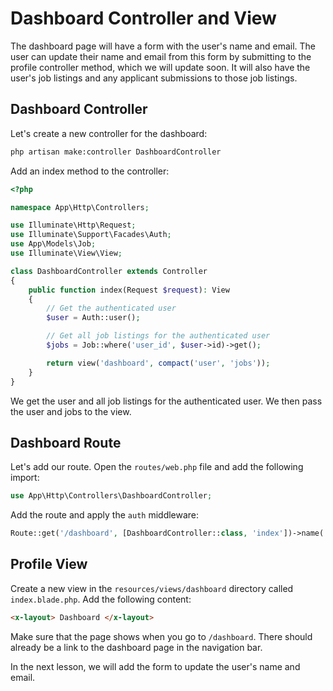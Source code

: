 # Dashboard Controller and View

The dashboard page will have a form with the user's name and email. The user can update their name and email from this form by submitting to the profile controller method, which we will update soon. It will also have the user's job listings and any applicant submissions to those job listings.

## Dashboard Controller

Let's create a new controller for the dashboard:

```bash
php artisan make:controller DashboardController
```

Add an index method to the controller:

```php
<?php

namespace App\Http\Controllers;

use Illuminate\Http\Request;
use Illuminate\Support\Facades\Auth;
use App\Models\Job;
use Illuminate\View\View;

class DashboardController extends Controller
{
    public function index(Request $request): View
    {
        // Get the authenticated user
        $user = Auth::user();

        // Get all job listings for the authenticated user
        $jobs = Job::where('user_id', $user->id)->get();

        return view('dashboard', compact('user', 'jobs'));
    }
}

```

We get the user and all job listings for the authenticated user. We then pass the user and jobs to the view.

## Dashboard Route

Let's add our route. Open the `routes/web.php` file and add the following import:

```php
use App\Http\Controllers\DashboardController;
```

Add the route and apply the `auth` middleware:

```php
Route::get('/dashboard', [DashboardController::class, 'index'])->name('dashboard')->middleware('auth');
```

## Profile View

Create a new view in the `resources/views/dashboard` directory called `index.blade.php`. Add the following content:

```html
<x-layout> Dashboard </x-layout>
```

Make sure that the page shows when you go to `/dashboard`. There should already be a link to the dashboard page in the navigation bar.

In the next lesson, we will add the form to update the user's name and email.
